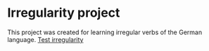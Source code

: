 Irregularity project
=====================

This project was created for learning irregular verbs of the German language.
[Test irregularity](http://www.evgeny-segeda.eu/irregularity)
